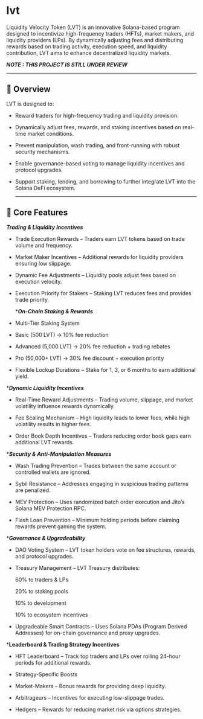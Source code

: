 # lvt

Liquidity Velocity Token (LVT) is an innovative Solana-based program designed to incentivize high-frequency traders (HFTs), market makers, and liquidity providers (LPs). By dynamically adjusting fees and distributing rewards based on trading activity, execution speed, and liquidity contribution, LVT aims to enhance decentralized liquidity markets.

***NOTE : THIS PROJECT IS STILL UNDER REVIEW***



---

## 📌 Overview

 LVT is designed to: 

- Reward traders for high-frequency trading and liquidity provision.

- Dynamically adjust fees, rewards, and staking incentives based on real-time market conditions.

- Prevent manipulation, wash trading, and front-running with robust security mechanisms.

- Enable governance-based voting to manage liquidity incentives and protocol upgrades.

- Support staking, lending, and borrowing to further integrate LVT into the Solana DeFi ecosystem.

  ---

 ##  🚀 Core Features

***Trading & Liquidity Incentives***

- Trade Execution Rewards – Traders earn LVT tokens based on trade volume and frequency.

- Market Maker Incentives – Additional rewards for liquidity providers ensuring low slippage.

- Dynamic Fee Adjustments – Liquidity pools adjust fees based on execution velocity.

- Execution Priority for Stakers – Staking LVT reduces fees and provides trade priority.

  ****On-Chain Staking & Rewards***

- Multi-Tier Staking System

- Basic (500 LVT) → 10% fee reduction

- Advanced (5,000 LVT) → 20% fee reduction + trading rebates

- Pro (50,000+ LVT) → 30% fee discount + execution priority

- Flexible Lockup Durations – Stake for 1, 3, or 6 months to earn additional yield.

****Dynamic Liquidity Incentives***

- Real-Time Reward Adjustments – Trading volume, slippage, and market volatility influence rewards dynamically.

- Fee Scaling Mechanism – High liquidity leads to lower fees, while high volatility results in higher fees.

- Order Book Depth Incentives – Traders reducing order book gaps earn additional LVT rewards.

****Security & Anti-Manipulation Measures***

- Wash Trading Prevention – Trades between the same account or controlled wallets are ignored.

- Sybil Resistance – Addresses engaging in suspicious trading patterns are penalized.

- MEV Protection – Uses randomized batch order execution and Jito’s Solana MEV Protection RPC.

- Flash Loan Prevention – Minimum holding periods before claiming rewards prevent gaming the system.

****Governance & Upgradeability***

- DAO Voting System – LVT token holders vote on fee structures, rewards, and protocol upgrades.

- Treasury Management – LVT Treasury distributes:

  60% to traders & LPs

  20% to staking pools

  10% to development

  10% to ecosystem incentives

- Upgradeable Smart Contracts – Uses Solana PDAs (Program Derived Addresses) for on-chain governance and proxy upgrades.


***Leaderboard & Trading Strategy Incentives**

- HFT Leaderboard – Track top traders and LPs over rolling 24-hour periods for additional rewards.

- Strategy-Specific Boosts

- Market-Makers – Bonus rewards for providing deep liquidity.

- Arbitrageurs – Incentives for executing low-slippage trades.

- Hedgers – Rewards for reducing market risk via options strategies.


